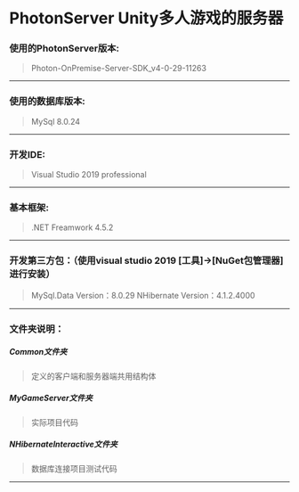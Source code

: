 # PhotonServer Unity多人游戏的服务器<br>
### 使用的PhotonServer版本:<br>
  > Photon-OnPremise-Server-SDK_v4-0-29-11263
---------------------------------------------------------------------------------------------
### 使用的数据库版本:<br>
  > MySql 8.0.24
---------------------------------------------------------------------------------------------
### 开发IDE:<br>
  > Visual Studio 2019 professional
---------------------------------------------------------------------------------------------
### 基本框架:<br>
  > .NET Freamwork 4.5.2
---------------------------------------------------------------------------------------------
### 开发第三方包：（使用visual studio 2019 [工具]->[NuGet包管理器] 进行安装）<br>
  > MySql.Data Version：8.0.29
  > NHibernate Version：4.1.2.4000
---------------------------------------------------------------------------------------------
### 文件夹说明：<br>
##### Common文件夹<br>
  > 定义的客户端和服务器端共用结构体<br>
##### MyGameServer文件夹<br>
  > 实际项目代码<br>
##### NHibernateInteractive文件夹<br>
  > 数据库连接项目测试代码<br>
---------------------------------------------------------------------------------------------
